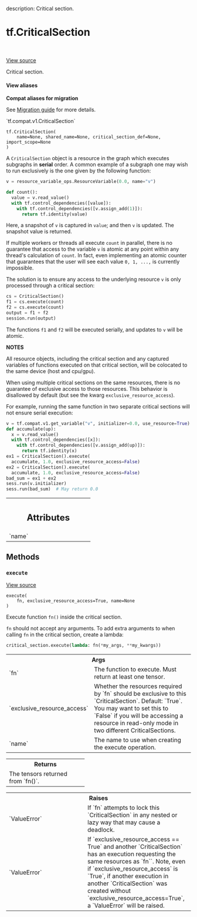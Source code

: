 description: Critical section.

<div itemscope itemtype="http://developers.google.com/ReferenceObject">
<meta itemprop="name" content="tf.CriticalSection" />
<meta itemprop="path" content="Stable" />
<meta itemprop="property" content="__init__"/>
<meta itemprop="property" content="execute"/>
</div>

# tf.CriticalSection

<!-- Insert buttons and diff -->

<table class="tfo-notebook-buttons tfo-api nocontent" align="left">

</table>

<a target="_blank" class="external" href="/code/stable/tensorflow/python/ops/critical_section_ops.py">View source</a>



Critical section.

<section class="expandable">
  <h4 class="showalways">View aliases</h4>
  <p>
<b>Compat aliases for migration</b>
<p>See
<a href="https://www.tensorflow.org/guide/migrate">Migration guide</a> for
more details.</p>
<p>`tf.compat.v1.CriticalSection`</p>
</p>
</section>

<pre class="devsite-click-to-copy prettyprint lang-py tfo-signature-link">
<code>tf.CriticalSection(
    name=None, shared_name=None, critical_section_def=None, import_scope=None
)
</code></pre>



<!-- Placeholder for "Used in" -->

A `CriticalSection` object is a resource in the graph which executes subgraphs
in **serial** order.  A common example of a subgraph one may wish to run
exclusively is the one given by the following function:

```python
v = resource_variable_ops.ResourceVariable(0.0, name="v")

def count():
  value = v.read_value()
  with tf.control_dependencies([value]):
    with tf.control_dependencies([v.assign_add(1)]):
      return tf.identity(value)
```

Here, a snapshot of `v` is captured in `value`; and then `v` is updated.
The snapshot value is returned.

If multiple workers or threads all execute `count` in parallel, there is no
guarantee that access to the variable `v` is atomic at any point within
any thread's calculation of `count`.  In fact, even implementing an atomic
counter that guarantees that the user will see each value `0, 1, ...,` is
currently impossible.

The solution is to ensure any access to the underlying resource `v` is
only processed through a critical section:

```python
cs = CriticalSection()
f1 = cs.execute(count)
f2 = cs.execute(count)
output = f1 + f2
session.run(output)
```
The functions `f1` and `f2` will be executed serially, and updates to `v`
will be atomic.

**NOTES**

All resource objects, including the critical section and any captured
variables of functions executed on that critical section, will be
colocated to the same device (host and cpu/gpu).

When using multiple critical sections on the same resources, there is no
guarantee of exclusive access to those resources.  This behavior is disallowed
by default (but see the kwarg `exclusive_resource_access`).

For example, running the same function in two separate critical sections
will not ensure serial execution:

```python
v = tf.compat.v1.get_variable("v", initializer=0.0, use_resource=True)
def accumulate(up):
  x = v.read_value()
  with tf.control_dependencies([x]):
    with tf.control_dependencies([v.assign_add(up)]):
      return tf.identity(x)
ex1 = CriticalSection().execute(
  accumulate, 1.0, exclusive_resource_access=False)
ex2 = CriticalSection().execute(
  accumulate, 1.0, exclusive_resource_access=False)
bad_sum = ex1 + ex2
sess.run(v.initializer)
sess.run(bad_sum)  # May return 0.0
```



<!-- Tabular view -->
 <table class="responsive fixed orange">
<colgroup><col width="214px"><col></colgroup>
<tr><th colspan="2"><h2 class="add-link">Attributes</h2></th></tr>

<tr>
<td>
`name`<a id="name"></a>
</td>
<td>

</td>
</tr>
</table>



## Methods

<h3 id="execute"><code>execute</code></h3>

<a target="_blank" class="external" href="/code/stable/tensorflow/python/ops/critical_section_ops.py">View source</a>

<pre class="devsite-click-to-copy prettyprint lang-py tfo-signature-link">
<code>execute(
    fn, exclusive_resource_access=True, name=None
)
</code></pre>

Execute function `fn()` inside the critical section.

`fn` should not accept any arguments.  To add extra arguments to when
calling `fn` in the critical section, create a lambda:

```python
critical_section.execute(lambda: fn(*my_args, **my_kwargs))
```

<!-- Tabular view -->
 <table class="responsive fixed orange">
<colgroup><col width="214px"><col></colgroup>
<tr><th colspan="2">Args</th></tr>

<tr>
<td>
`fn`
</td>
<td>
The function to execute.  Must return at least one tensor.
</td>
</tr><tr>
<td>
`exclusive_resource_access`
</td>
<td>
Whether the resources required by
`fn` should be exclusive to this `CriticalSection`.  Default: `True`.
You may want to set this to `False` if you will be accessing a
resource in read-only mode in two different CriticalSections.
</td>
</tr><tr>
<td>
`name`
</td>
<td>
The name to use when creating the execute operation.
</td>
</tr>
</table>



<!-- Tabular view -->
 <table class="responsive fixed orange">
<colgroup><col width="214px"><col></colgroup>
<tr><th colspan="2">Returns</th></tr>
<tr class="alt">
<td colspan="2">
The tensors returned from `fn()`.
</td>
</tr>

</table>



<!-- Tabular view -->
 <table class="responsive fixed orange">
<colgroup><col width="214px"><col></colgroup>
<tr><th colspan="2">Raises</th></tr>

<tr>
<td>
`ValueError`
</td>
<td>
If `fn` attempts to lock this `CriticalSection` in any nested
or lazy way that may cause a deadlock.
</td>
</tr><tr>
<td>
`ValueError`
</td>
<td>
If `exclusive_resource_access == True` and
another `CriticalSection` has an execution requesting the same
resources as `fn``.  Note, even if `exclusive_resource_access` is
`True`, if another execution in another `CriticalSection` was created
without `exclusive_resource_access=True`, a `ValueError` will be raised.
</td>
</tr>
</table>





